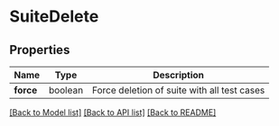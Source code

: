 # SuiteDelete

## Properties

| Name | Type | Description |
|------|------|-------------|
| **force** | boolean | Force deletion of suite with all test cases |

[[Back to Model list]](../README.md#documentation-for-models) [[Back to API list]](../README.md#documentation-for-api-endpoints) [[Back to README]](../README.md)
